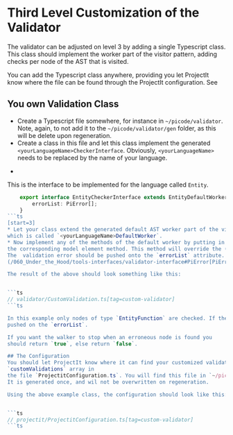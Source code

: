 






# Third Level Customization of the Validator

The validator can be adjusted on level 3 by adding a single Typescript class. This class should implement
    the worker part of the visitor pattern, adding checks per node of the AST that is visited.

You can add the Typescript class anywhere, providing you let ProjectIt know where the file can be found through
the ProjectIt configuration.
See

## You own Validation Class
* Create a Typescript file somewhere, for instance in `~/picode/validator`. Note, again, to not add it to the `~/picode/validator/gen` folder,
as this will be delete upon regeneration.
* Create a class in this file and let this class implement the generated `<yourLanguageName>CheckerInterface`.
Obviously, `<yourLanguageName>` needs to be replaced by the name of your language.
+
This is the interface to be implemented for the language called `Entity`.

```ts
    export interface EntityCheckerInterface extends EntityDefaultWorker {
        errorList: PiError[];
    }
```ts
[start=3]
* Let your class extend the generated default AST worker part of the visitor pattern,
which is called `<yourLanguageName>DefaultWorker`.
* Now implement any of the methods of the default worker by putting in your validation in
the corresponding model element method. This method will override the (empty) default implementation.
The  validation error should be pushed onto the `errorList` attribute. Therefore, each error must implement the
(/060_Under_the_Hood/tools-interfaces/validator-interface#PiError[PiError] interface.

The result of the above should look something like this:


```ts
// validator/CustomValidation.ts[tag=custom-validator]
```ts

In this example only nodes of type `EntityFunction` are checked. If the name of the node equals `determine` than an error is
pushed on the `errorList`.

If you want the walker to stop when an erroneous node is found you
should return `true`, else return `false`.

## The Configuration
You should let ProjectIt know where it can find your customized validation class by adding an instance of your class to the
`customValidations` array in
the file `ProjectitConfiguration.ts`. You will find this file in `~/picode/projectit`.
It is generated once, and wil not be overwritten on regeneration.

Using the above example class, the configuration should look like this:


```ts
// projectit/ProjectitConfiguration.ts[tag=custom-validator]
```ts

